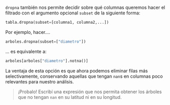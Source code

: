 `dropna` también nos permite decidir sobre qué columnas queremos hacer el filtrado con el argumento opcional `subset` de la siguiente forma:

```python
tabla.dropna(subset=[columna1, columna2,...])
```

Por ejemplo, hacer....

```python
arboles.dropna(subset=["diametro"])
```

... es equivalente a:

```python
arboles[arboles["diametro"].notna()]
```

La ventaja de esta opción es que ahora podemos eliminar filas más selectivamente, conservando aquellas que tengan `nan`s en columnas poco relevantes para nuestro análisis.

> ¡Probalo! Escribí una expresión que nos permita obtener los árboles que no tengan `nan` en su latitud ni en su longitud.
